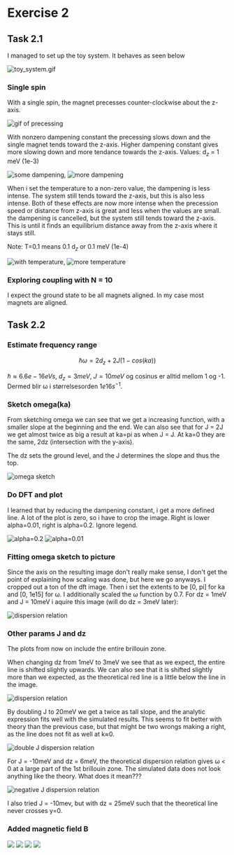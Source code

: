 # Exercise 2

## Task 2.1

I managed to set up the toy system. It behaves as seen below

![toy_system.gif](../plots/toy/toy_system.gif)

### Single spin

With a single spin, the magnet precesses counter-clockwise about the z-axis.

![gif of precessing](../plots/2.1.1/2.1_T=0.0,a=0.0.gif)

With nonzero dampening constant the precessing slows down and the single magnet tends toward the z-axis. Higher dampening constant gives more slowing down and more tendance towards the z-axis. Values: d$_z$ = 1 meV (1e-3)

![some dampening](../plots/2.1.1/2.1_T=0.0,a=0.1.gif), ![more dampening](../plots/2.1.1/2.1_T=0.0,a=0.5.gif)

When i set the temperature to a non-zero value, the dampening is less intense. The system still tends toward the z-axis, but this is also less intense. Both of these effects are now more intense when the precession speed or distance from z-axis is great and less when the values are small.
the dampening is cancelled, but the system still tends toward the z-axis. This is until it finds an equilibrium distance away from the z-axis where it stays still. 

Note: T=0.1 means 0.1 d$_z$ or 0.1 meV (1e-4)

![with temperature](../plots/2.1.1/2.1_T=0.1,a=0.1.gif), ![more temperature](../plots/2.1.1/2.1_T=0.5,a=0.1.gif)

### Exploring coupling with N = 10

I expect the ground state to be all magnets aligned. In my case most magnets are aligned.

## Task 2.2

### Estimate frequency range

$$
ℏω = 2d_z + 2J(1 − cos(ka))
$$

$ℏ \approx 6.6e-16 eV s$, $d_z = 3meV$, $J = 10meV$ og cosinus er alltid mellom 1 og -1. Dermed blir ω i størrelsesorden $1e16 s^{-1}$.

### Sketch omega(ka)

From sketching omega we can see that we get a increasing function, with a smaller slope at the beginning and the end. We can also see that for J = 2J we get almost twice as big a result at ka=pi as when J = J. At ka=0 they are the same, 2dz (intersection with the y-axis). 

The dz sets the ground level, and the J determines the slope and thus the top.

![omega sketch](../images/2.2.2/omega_sketch.jpg)

### Do DFT and plot

I learned that by reducing the dampening constant, i get a more defined line. A lot of the plot is zero, so i have to crop the image. Right is lower alpha=0.01, right is alpha=0.2. Ignore legend.

![alpha=0.2](../images/2.2.2/dispersion_relation_a0.2_wo_fit.jpg)
![alpha=0.01](../images/2.2.2/dispersion_relation_a0.01_wo_fit.jpg)

### Fitting omega sketch to picture

Since the axis on the resulting image don't really make sense, I don't get the point of explaining how scaling was done, but here we go anyways. I cropped out a ton of the dft image. Then i set the extents to be [0, pi] for ka and [0, 1e15] for ω. I additionally scaled the ω function by 0.7. For dz = 1meV and J = 10meV i aquire this image (will do dz = 3meV later):

![dispersion relation](../images/2.2.2/dispersion_relation_a0.01_J10_dz1.jpg)

### Other params J and dz

The plots from now on include the entire brillouin zone.

When changing dz from 1meV to 3meV we see that as we expect, the entire line is shifted slightly upwards. We can also see that it is shifted slightly more than we expected, as the theoretical red line is a little below the line in the image.


![dispersion relation](../images/2.2.2_bz/dispersion_relation_a0.01_J10_dz3.jpg)


By doubling J to 20meV we get a twice as tall slope, and the analytic expression fits well with the simulated results. This seems to fit better with theory than the previous case, but that might be two wrongs making a right, as the line does not fit as well at k≈0.

![double J dispersion relation](../images/2.2.2_bz/dispersion_relation_J20_dz3_a0.01.jpg)

For J = -10meV and dz = 6meV, the theoretical dispersion relation gives ω < 0 at a large part of the 1st brillouin zone. The simulated data does not look anything like the theory. What does it mean???

![negative J dispersion relation](../images/2.2.2_bz/dispersion_relation_J-10_dz6_a0.01.jpg)

I also tried J = -10mev, but with dz = 25meV such that the theoretical line never crosses y=0.


### Added magnetic field B

![](../images/2.2.5/x_w_mag_B0.10_J10_dz3_a0.001.jpg)
![](../images/2.2.5/x_w_mag_B0.11_J10_dz3_a0.001.jpg)
![](../images/2.2.5/x_w_mag_B0.14_J10_dz3_a0.001.jpg)
![](../images/2.2.5/x_w_mag_B0.20_J10_dz3_a0.001.jpg)

